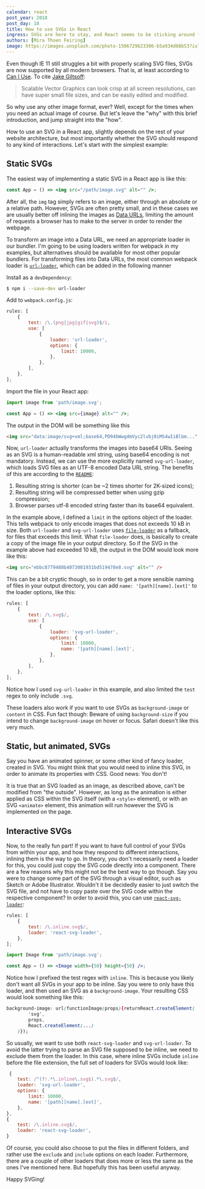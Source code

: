 ```yaml
---
calendar: react
post_year: 2018
post_day: 18
title: How to use SVGs in React
ingress: SVGs are here to stay, and React seems to be sticking around for a while as well. So how do you go about combining them?
authors: [Mira Thoen Feiring]
image: https://images.unsplash.com/photo-1506729623306-b5a934d88b53?ixlib=rb-1.2.1&ixid=eyJhcHBfaWQiOjEyMDd9&auto=format&fit=crop&w=1950&q=80
---
```


Even though IE 11 still struggles a bit with properly scaling SVG files, SVGs
are now supported by all modern browsers. That is, at least according
to [Can I Use](https://caniuse.com/#search=svg). To cite [Jake Giltsoff](https://svgontheweb.com/):

> Scalable Vector Graphics can look crisp at all screen resolutions, can have
> super small file sizes, and can be easily edited and modified.

So why use any other image format, ever? Well, except for the times when you
need an actual image of course. But let's leave the "why" with this brief
introduction, and jump straight into the "how".

How to use an SVG in a React app, slightly depends on the rest of your website
architecture, but most importantly whether the SVG should respond to any kind of
interactions. Let's start with the simplest example:

## Static SVGs

The easiest way of implementing a static SVG in a React app is like this:

```jsx
const App = () => <img src="/path/image.svg" alt="" />;
```

After all, the `img` tag simply refers to an image, either through an absolute
or a relative path. However, SVGs are often pretty small, and in these cases we
are usually better off inlining the images
as [Data URLs](https://flaviocopes.com/data-urls/), limiting the amount of
requests a browser has to make to the server in order to render the webpage.

To transform an image into a Data URL, we need an appropriate loader in our
bundler. I'm going to be using loaders written for webpack in my examples, but
alternatives should be available for most other popular bundlers. For
transforming files into Data URLs, the most common webpack loader
is [`url-loader`](https://github.com/webpack-contrib/url-loader), which can be
added in the following manner

Install as a `devDependency`:

```sh
$ npm i --save-dev url-loader
```

Add to `webpack.config.js`:

```js
rules: [
    {
        test: /\.(png|jpg|gif|svg)$/i,
        use: [
            {
                loader: 'url-loader',
                options: {
                    limit: 10000,
                },
            },
        ],
    },
];
```

Import the file in your React app:

```jsx
import image from 'path/image.svg';

const App = () => <img src={image} alt="" />;
```

The output in the DOM will be something like this

```html
<img src="data:image/svg+xml;base64,PD94bWwgdmVyc2lvbj0iMS4wIiBlbm..." alt="" />
```

Now, `url-loader` actually transforms the images into base64 URIs. Seeing as an
SVG is a human-readable xml string, using base64 encoding is not mandatory.
Instead, we can use the more explicitly named `svg-url-loader`, which loads SVG
files as an UTF-8 encoded Data URL string. The benefits of this are according
to the [`README`](https://github.com/bhovhannes/svg-url-loader/blob/master/README.md):

1. Resulting string is shorter (can be ~2 times shorter for 2K-sized icons);
2. Resulting string will be compressed better when using gzip compression;
3. Browser parses utf-8 encoded string faster than its base64 equivalent.

In the example above, I defined a `limit` in the options object of the loader.
This tells webpack to only encode images that does not exceeds 10 kB in size.
Both `url-loader` and `svg-url-loader` uses [`file-loader`](https://github.com/webpack-contrib/file-loader)
as a fallback, for files that exceeds this limit. What `file-loader` does, is
basically to create a
copy of the image file in your output directory. So if the SVG in the example
above had exceeded 10 kB, the output in the DOM would look more like this:

```html
<img src="ebbc8779488b4073081931bd519478e8.svg" alt="" />
```

This can be a bit cryptic though, so in order to get a more sensible naming of
files in your output directory, you can add `name: '[path][name].[ext]'` to the
loader options, like this:

```js
rules: [
    {
        test: /\.svg$/,
        use: [
            {
                loader: 'svg-url-loader',
                options: {
                    limit: 10000,
                    name: '[path][name].[ext]',
                },
            },
        ],
    },
];
```

Notice how I used `svg-url-loader` in this example, and also limited the `test`
regex to only include `.svg`.

These loaders also work if you want to use SVGs as `background-image` or
`content` in CSS. Fun fact though: Beware of using `background-size` if you
intend to change `background-image` on hover or focus. Safari doesn't like this
very much.

## Static, but animated, SVGs

Say you have an animated spinner, or some other kind of fancy loader, created in
SVG. You might think that you would need to inline this SVG, in order to animate
its properties with CSS. Good news: You don't!

It is true that an SVG loaded as an image, as described above, can't be modified
from "the outside". However, as long as the animation is either applied as CSS
within the SVG itself (with a `<style>` element), or with an SVG `<animate>`
element, this animation will run however the SVG is implemented on the page.

## Interactive SVGs

Now, to the really fun part! If you want to have full control of your SVGs from
within your app, and how they respond to different interactions, inlining them
is the way to go. In theory, you don't necessarily need a loader for this, you
could just copy the SVG code directly into a component. There are a few reasons
why this might not be the best way to go though. Say you were to change some
part of the SVG through a visual editor, such as Sketch or Adobe Illustrator.
Wouldn't it be decidedly easier to just switch the SVG file, and not have to
copy paste over the SVG code within the respective component? In order to avoid
this, you can use [`react-svg-loader`](https://github.com/boopathi/react-svg-loader):

```js
rules: [
    {
        test: /\.inline.svg$/,
        loader: 'react-svg-loader',
    },
];
```

```jsx
import Image from 'path/image.svg';

const App = () => <Image width={50} height={50} />;
```

Notice how I prefixed the test regex with `inline`. This is because you likely
don't want all SVGs in your app to be inline. Say you were to only have this
loader, and then used an SVG as a `background-image`. Your resulting CSS would
look something like this:

```css
background-image: url(functionImage(props){returnReact.createElement(
        'svg',
        props,
        React.createElement(...)
    )});
```

So usually, we want to use both `react-svg-loader` and `svg-url-loader`. To
avoid the latter trying to parse an SVG file supposed to be inline, we need to
exclude them from the loader. In this case, where inline SVGs include `inline`
before the file extension, the full set of loaders for SVGs would look like:

```js
 {
    test: /^(?!.*\.inline\.svg$).*\.svg$/,
    loader: 'svg-url-loader',
    options: {
        limit: 10000,
        name: '[path][name].[ext]',
    },
},
{
    test: /\.inline.svg$/,
    loader: 'react-svg-loader',
}
```

Of course, you could also choose to put the files in different folders, and
rather use the `exclude` and `include` options on each loader. Furthermore,
there are a couple of other loaders that does more or less the same as the ones
I've mentioned here. But hopefully this has been useful anyway.

Happy SVGing!
